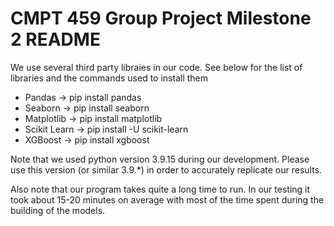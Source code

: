 # CMPT 459 Group Project Milestone 2 README

We use several third party libraies in our code. See below for the list of libraries and the commands used to install them

* Pandas -> pip install pandas   
* Seaborn -> pip install seaborn
* Matplotlib -> pip install matplotlib
* Scikit Learn -> pip install -U scikit-learn
* XGBoost -> pip install xgboost

Note that we used python version 3.9.15 during our development. Please use this version (or similar 3.9.*) in order to accurately replicate our results.

Also note that our program takes quite a long time to run. In our testing it took about 15-20 minutes on average with most of the time spent during the building of the models.
